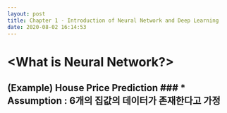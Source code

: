 ```yaml
---
layout: post
title: Chapter 1 - Introduction of Neural Network and Deep Learning
date: 2020-08-02 16:14:53
---
```


# <What is Neural Network?>
## (Example) House Price Prediction  ### * Assumption : 6개의 집값의 데이터가 존재한다고 가정
